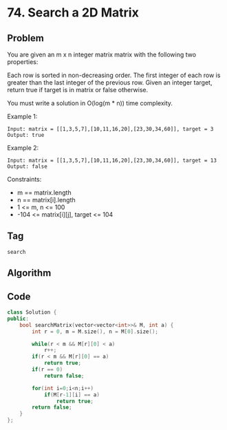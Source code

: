 # 74. Search a 2D Matrix
## Problem
You are given an m x n integer matrix matrix with the following two properties:

Each row is sorted in non-decreasing order.
The first integer of each row is greater than the last integer of the previous row.
Given an integer target, return true if target is in matrix or false otherwise.

You must write a solution in O(log(m * n)) time complexity.

Example 1:
```
Input: matrix = [[1,3,5,7],[10,11,16,20],[23,30,34,60]], target = 3
Output: true
```

Example 2:
```
Input: matrix = [[1,3,5,7],[10,11,16,20],[23,30,34,60]], target = 13
Output: false
```

Constraints:  
- m == matrix.length
- n == matrix[i].length
- 1 <= m, n <= 100
- -104 <= matrix[i][j], target <= 104

## Tag
```search```

## Algorithm

## Code

```cpp
class Solution {
public:
    bool searchMatrix(vector<vector<int>>& M, int a) {
        int r = 0, m = M.size(), n = M[0].size();

        while(r < m && M[r][0] < a)
            r++;
        if(r < m && M[r][0] == a)
            return true;
        if(r == 0)
            return false;

        for(int i=0;i<n;i++)
            if(M[r-1][i] == a)
                return true;
        return false;
    }
};
```
